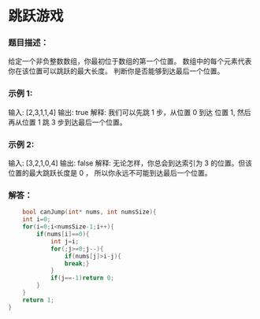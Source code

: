 # 跳跃游戏
### 题目描述：

给定一个非负整数数组，你最初位于数组的第一个位置。
数组中的每个元素代表你在该位置可以跳跃的最大长度。
判断你是否能够到达最后一个位置。

### 示例 1:

输入: [2,3,1,1,4]
输出: true
解释: 我们可以先跳 1 步，从位置 0 到达 位置 1, 然后再从位置 1 跳 3 步到达最后一个位置。

### 示例 2:
输入: [3,2,1,0,4]
输出: false
解释: 无论怎样，你总会到达索引为 3 的位置。但该位置的最大跳跃长度是 0 ， 所以你永远不可能到达最后一个位置。

### 解答：

```c
    bool canJump(int* nums, int numsSize){
    int i=0;
    for(i=0;i<numsSize-1;i++){
        if(nums[i]==0){
            int j=i;
            for(;j>=0;j--){
                if(nums[j]>i-j){
                break;}
            }
            if(j==-1)return 0;
        }
    }
    return 1;
}
```
